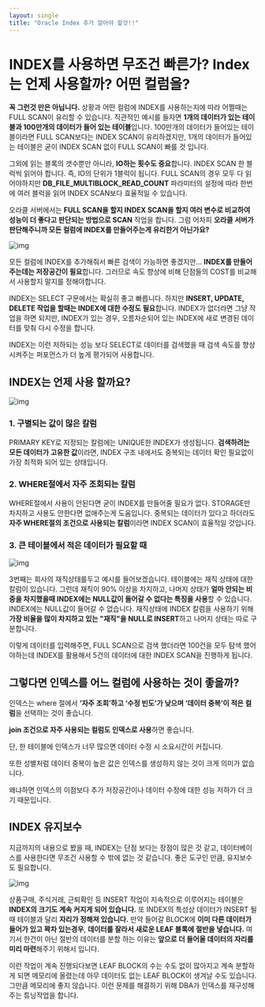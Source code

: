 ```yaml
---
layout: single
title: "Oracle Index 추가 알아야 할것!!"
---
```


# INDEX를 사용하면 무조건 빠른가? Index는 언제 사용할까? 어떤 컬럼을?


**꼭 그런것 만은 아닙니다.** 상황과 어떤 컬럼에 INDEX를 사용하는지에 따라 어쩔때는 FULL SCAN이 유리할 수 있습니다. 직관적인 예시를 들자면 **1개의 데이터가 있는 테이블과 100만개의 데이터가 들어 있는 테이블**입니다. 100만개의 데이터가 들어있는 테이블이라면 FULL SCAN보다는 INDEX SCAN이 유리하겠지만, 1개의 데이터가 들어있는 테이블은 굳이 INDEX SCAN 없이 FULL SCAN이 빠를 것 입니다. 


그외에 읽는 블록의 갯수뿐만 아니라, **IO하는 횟수도 중요**합니다. INDEX SCAN 한 블럭씩 읽어야 합니다. 즉, IO의 단위가 1블럭이 됩니다. FULL SCAN의 경우 모두 다 읽어야하지만 **DB_FILE_MULTIBLOCK_READ_COUNT** 파라미터의 설정에 따라 한번에 여러 블럭을 읽어 INDEX SCAN보다 효율적일 수 있습니다.
 

오라클 서버에서는 **FULL SCAN을 할지 INDEX SCAN을 할지 여러 변수로 비교하여 성능이 더 좋다고 판단되는 방법으로 SCAN** 작업을 합니다. 그럼 어차피 **오라클 서버가 판단해주니까 모든 컬럼에 INDEX를 만들어주는게 유리한거 아닌가요?**





![img](https://blog.kakaocdn.net/dn/S3Dzu/btqCTwhBuoI/wJUpDk5UTgjmhRLeX1u0rK/img.png)


모든 컬럼에 INDEX를 추가해줘서 빠른 검색이 가능하면 좋겠지만... **INDEX를 만들어주는데는 저장공간이 필요**합니다. 그러므로 속도 향상에 비해 단점들의 COST를 비교해서 사용할지 말지를 정해야합니다.
 

INDEX는 SELECT 구문에서는 확실히 좋고 빠릅니다. 하지만 **INSERT, UPDATE, DELETE 작업을 할때는 INDEX에 대한 수정도 필요**합니다. INDEX가 없더라면 그냥 작업을 하면 되지만, INDEX가 있는 경우, 오름차순되어 있는 INDEX에 새로 변경된 데이터를 맞춰 다시 수정을 합니다.


INDEX는 이런 저하되는 성능 보다 SELECT로 데이터를 검색했을 때 검색 속도를 향상시켜주는 퍼포먼스가 더 높게 평가되어 사용합니다.

 

## INDEX는 언제 사용 할까요?



![img](https://blog.kakaocdn.net/dn/bpdRF2/btqCSfUVOlA/IeybFwsLEQ713f8PEFkoK1/img.png)


 

### 1. 구별되는 값이 많은 칼럼

PRIMARY KEY로 지정되는 칼럼에는 UNIQUE한 INDEX가 생성됩니다. **검색하려는 모든 데이터가 고유한 값**이라면, INDEX 구조 내에서도 중복되는 데이터 확인 필요없이 가장 최적화 되어 있는 상태입니다.

 

### 2. WHERE절에서 자주 조회되는 칼럼

WHERE절에서 사용이 안된다면 굳이 INDEX를 만들어줄 필요가 없다. STORAGE만 차지하고 사용도 안한다면 없애주는게 도움입니다. 중복되는 데이터가 있다고 하더라도 **자주 WHERE절의 조건으로 사용되는 칼럼**이라면 INDEX SCAN이 효율적일 것입니다.

 

### 3. 큰 테이블에서 적은 데이터가 필요할 때



![img](https://blog.kakaocdn.net/dn/sLn4t/btqCWLRVSqr/tkvr8aOfuSaRUJuDU3YJYk/img.png)



3번째는 회사의 재직상태를두고 예시를 들어보겠습니다. 테이블에는 재직 상태에 대한 칼럼이 있습니다. 그런데 재직이 90% 이상을 차지하고, 나머지 상태가 **얼마 안되는 비중을 차지했을때 INDEX에는 NULL값이 들어갈 수 없다는 특징을 사용**할 수 있습니다. INDEX에는 NULL값이 들어갈 수 없습니다. 재직상태에 INDEX 칼럼을 사용하기 위해 **가장 비율을 많이 차지하고 있는 "재직"을 NULL로 INSERT**하고 나머지 상태는 따로 구분합니다.

 

이렇게 데이터를 입력해주면, FULL SCAN으로 검색 했더라면 100건을 모두 탐색 했어야하는데 INDEX를 활용해서 5건의 데이터에 대한 INDEX SCAN을 진행하게 됩니다.

 

## 그렇다면 인덱스를 어느 컬럼에 사용하는 것이 좋을까?

인덱스는 where 절에서 **‘자주 조회’하고 ‘수정 빈도’가 낮으며 ‘데이터 중복’이 적은 컬럼**을 선택하는 것이 좋습니다.

**join 조건으로 자주 사용되는 컬럼도 인덱스로 사용**하면 좋습니다.

단, 한 테이블에 인덱스가 너무 많으면 데이터 수정 시 소요시간이 커집니다. 

또한 성별처럼 데이터 중복이 높은 값은 인덱스를 생성하지 않는 것이 크게 의미가 없습니다.

왜냐하면 인덱스의 이점보다 추가 저장공간이나 데이터 수정에 대한 성능 저하가 더 크기 때문입니다.

 

## INDEX 유지보수

지금까지의 내용으로 봤을 때, INDEX는 단점 보다는 장점이 많은 것 같고, 데이터베이스를 사용한다면 무조건 사용할 수 밖에 없는 것 같습니다. 좋은 도구인 만큼, 유지보수도 필요합니다.

 



![img](https://blog.kakaocdn.net/dn/4kN21/btqCUxG7902/8sLUkDQWtP0Ls4k8CDBLPK/img.png)



 

상품구매, 주식거래, 근퇴확인 등 INSERT 작업이 지속적으로 이루어지는 테이블은 **INDEX의 크기도 계속 커지게 되어 있습니다.** 또 INDEX의 특성상 데이터가 INSERT 될때 테이블과 달리 **자리가 정해져 있습니다.** 만약 들어갈 BLOCK에 **이미 다른 데이터가 들어가 있고 꽉차 있는경우**, **데이터를 잘라서 새로운 LEAF 블록에 절반을 넣습니다.** 여기서 한건이 아닌 절반의 데이터를 분할 하는 이유는 **앞으로 더 들어올 데이터의 자리를 미리 마련**해주기 위해서 입니다.

 

이런 작업이 계속 진행되다보면 LEAF BLOCK의 수는 수도 없이 많아지고 계속 분할하게 되면 메모리에 올렸는데 아무 데이터도 없는 LEAF BLOCK이 생겨날 수도 있습니다. 그만큼 메모리에 좋지 않습니다. 이런 문제를 해결하기 위해 DBA가 인덱스를 재구성해주는 튜닝작업을 합니다.
